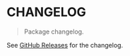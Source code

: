 # CHANGELOG

> Package changelog.

See [GitHub Releases](https://github.com/stdlib-js/stats-base-dists-rayleigh/releases) for the changelog.